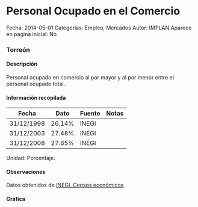 Personal Ocupado en el Comercio
=====

Fecha: 2014-05-01
Categorías: Empleo, Mercados
Autor: IMPLAN
Aparece en pagina inicial: No

### Torreón

#### Descripción

Personal ocupado en comercio al por mayor y al por menor entre el personal ocupado total.

<!-- break -->

#### Información recopilada

<table class="table table-hover table-bordered matriz">
  <thead>
    <tr><th>Fecha</th><th>Dato</th><th>Fuente</th><th>Notas</th></tr>
  </thead>
  <tbody>
    <tr><td class="centrado">31/12/1998</td><td class="derecha">26.14%</td><td>INEGI</td><td></td></tr>
    <tr><td class="centrado">31/12/2003</td><td class="derecha">27.48%</td><td>INEGI</td><td></td></tr>
    <tr><td class="centrado">31/12/2008</td><td class="derecha">27.65%</td><td>INEGI</td><td></td></tr>
  </tbody>
</table>

Unidad: Porcentaje.

#### Observaciones

Datos obtenidos de [INEGI. Censos económicos](http://www3.inegi.org.mx/sistemas/saic/)

#### Gráfica

<div id="Morriskxgrhgtu" class="grafica"></div>
  <script>
  new Morris.Line({
    element: 'Morriskxgrhgtu',
    data: [
      { fecha: '1998-12-31', dato: 26.1400 },
      { fecha: '2003-12-31', dato: 27.4800 },
      { fecha: '2008-12-31', dato: 27.6529 }
    ],
    xkey: 'fecha',
    ykeys: ['dato'],
    labels: ['Dato'],
    lineColors: ['#FF5B02'],
    xLabelFormat: function(d) {
      return d.getDate()+'/'+(d.getMonth()+1)+'/'+d.getFullYear();
    },
    dateFormat: function (ts) {
      var d = new Date(ts);
      return d.getDate() + '/' + (d.getMonth() + 1) + '/' + d.getFullYear();
    }
  });
  </script>
